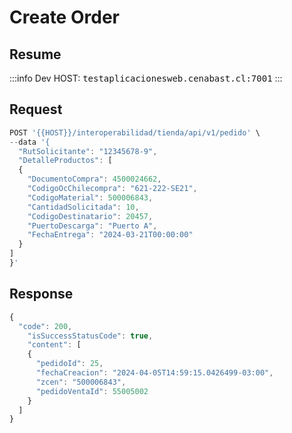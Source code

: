 # Create Order

## Resume

:::info
Dev HOST: <kbd>testaplicacionesweb.cenabast.cl:7001</kbd>
:::

## Request

```jsx
POST '{{HOST}}/interoperabilidad/tienda/api/v1/pedido' \
--data '{
  "RutSolicitante": "12345678-9",
  "DetalleProductos": [
  {
    "DocumentoCompra": 4500024662,
    "CodigoOcChilecompra": "621-222-SE21",
    "CodigoMaterial": 500006843,
    "CantidadSolicitada": 10,
    "CodigoDestinatario": 20457,
    "PuertoDescarga": "Puerto A",
    "FechaEntrega": "2024-03-21T00:00:00"
  }
]
}'
```

## Response

```jsx
{
  "code": 200,
    "isSuccessStatusCode": true,
    "content": [
    {
      "pedidoId": 25,
      "fechaCreacion": "2024-04-05T14:59:15.0426499-03:00",
      "zcen": "500006843",
      "pedidoVentaId": 55005002
    }
  ]
}
```
